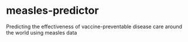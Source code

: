 # measles-predictor
Predicting the effectiveness of vaccine-preventable disease care around the world using measles data
